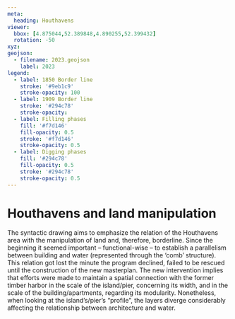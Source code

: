 ```yaml
---
meta:
  heading: Houthavens 
viewer:
  bbox: [4.875044,52.389848,4.890255,52.399432]
  rotation: -50
xyz:
geojson:
  - filename: 2023.geojson
    label: 2023
legend:
  - label: 1850 Border line
    stroke: '#9eb1c9'
    stroke-opacity: 100
  - label: 1909 Border line 
    stroke: '#294c78'
    stroke-opacity:
  - label: Filling phases
    fill: '#f7d146'
    fill-opacity: 0.5
    stroke: '#f7d146'
    stroke-opacity: 0.5
  - label: Digging phases
    fill: '#294c78'
    fill-opacity: 0.5
    stroke: '#294c78'
    stroke-opacity: 0.5
---
```

# Houthavens and land manipulation
The syntactic drawing aims to emphasize the relation of the Houthavens area with the manipulation of land and, therefore, borderline. Since the beginning it seemed important – functional-wise – to establish a parallelism between building and water (represented through the ‘comb’ structure). This relation got lost the minute the program declined, failed to be rescued until the construction of the new masterplan. The new intervention implies that efforts were made to maintain a spatial connection with the former timber harbor in the scale of the island/pier, concerning its width, and in the scale of the building/apartments, regarding its modularity. Nonetheless, when looking at the island’s/pier’s “profile”, the layers diverge considerably affecting the relationship between architecture and water.
